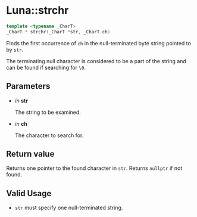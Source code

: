 # Luna::strchr

```c++
template <typename _CharT>
_CharT * strchr(_CharT *str, _CharT ch)
```

Finds the first occurrence of `ch` in the null-terminated byte string pointed to by `str`. 

The terminating null character is considered to be a part of the string and can be found if searching for `\0`. 

## Parameters
* *in* **str**

    The string to be examined. 

* *in* **ch**

    The character to search for. 

## Return value
Returns one pointer to the found character in `str`. Returns `nullptr` if not found. 

## Valid Usage
* `str` must specify one null-terminated string. 

